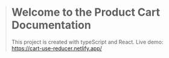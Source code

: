 > Welcome to the Product Cart Documentation
> ================================
> This project is created with typeScript and React.
> Live demo: https://cart-use-reducer.netlify.app/